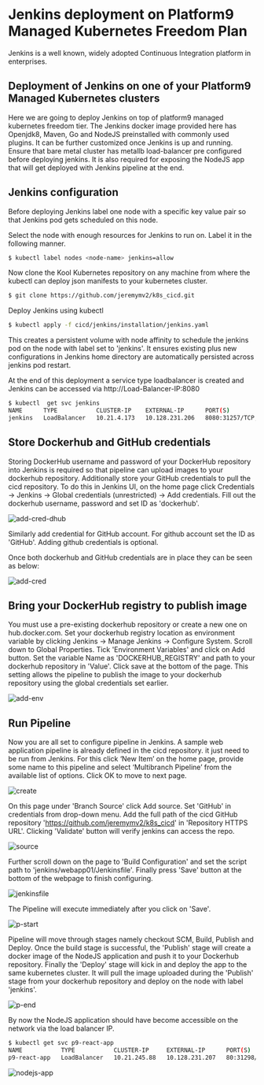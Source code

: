 # Jenkins deployment on Platform9 Managed Kubernetes Freedom Plan

Jenkins is a well known, widely adopted Continuous Integration platform in enterprises.

## Deployment of Jenkins on one of your Platform9 Managed Kubernetes clusters
Here we are going to deploy Jenkins on top of platform9 managed kubernetes freedom tier. The Jenkins docker image provided here has Openjdk8, Maven, Go and NodeJS preinstalled with commonly used plugins. It can be further customized once Jenkins is up and running. Ensure that bare metal cluster has metallb load-balancer pre configured before deploying jenkins. It is also required for exposing the NodeJS app that will get deployed with Jenkins pipeline at the end.

## Jenkins configuration
Before deploying Jenkins label one node with a specific key value pair so that Jenkins pod gets scheduled on this node.

Select the node with enough resources for Jenkins to run on. Label it in the following manner.

```bash
$ kubectl label nodes <node-name> jenkins=allow
```
Now clone the Kool Kubernetes repository on any machine from where the kubectl can deploy json manifests to your kubernetes cluster.

```bash
$ git clone https://github.com/jeremymv2/k8s_cicd.git
```
Deploy Jenkins using kubectl
```bash
$ kubectl apply -f cicd/jenkins/installation/jenkins.yaml
```
This creates a persistent volume with node affinity to schedule the jenkins pod on the node with label set to 'jenkins'. It ensures existing plus new configurations in Jenkins home directory are automatically persisted across jenkins pod restart.

At the end of this deployment a service type loadbalancer is created and Jenkins can be accessed via http://Load-Balancer-IP:8080

```bash
$ kubectl  get svc jenkins
NAME      TYPE           CLUSTER-IP    EXTERNAL-IP      PORT(S)                          AGE
jenkins   LoadBalancer   10.21.4.173   10.128.231.206   8080:31257/TCP,50000:32492/TCP   59s
```

## Store Dockerhub and GitHub credentials
Storing DockerHub username and password of your DockerHub repository into Jenkins is required so that pipeline can upload images to your dockerhub repository. Additionally store your GitHub credentials to pull the cicd repository. To do this in Jenkins UI, on the home page click Credentials -> Jenkins -> Global credentials (unrestricted) -> Add credentials. Fill out the dockerhub username, password and set ID as 'dockerhub'.

![add-cred-dhub](../images/add_cred_dhub.png)

Similarly add credential for GitHub account. For github account set the ID as 'GitHub'. Adding github credentials is optional.

Once both dockerhub and GitHub credentials are in place they can be seen as below:

![add-cred](../images/add_cred.png)


## Bring your DockerHub registry to publish image
You must use a pre-existing dockerhub repository or create a new one on hub.docker.com. Set your dockerhub registry location as environment variable by clicking Jenkins -> Manage Jenkins -> Configure System. Scroll down to Global Properties. Tick 'Environment Variables' and click on Add button. Set the variable Name as 'DOCKERHUB_REGISTRY' and path to your dockerhub repository in 'Value'. Click save at the bottom of the page. This setting allows the pipeline to publish the image to your dockerhub repository using the global credentials set earlier.

![add-env](../images/dhub_loc.png)

## Run Pipeline
Now you are all set to configure pipeline in Jenkins. A sample web application pipeline is already defined in the cicd repository. it just need to be run from Jenkins. For this click ‘New Item’ on the home page,  provide some name to this pipeline and select ‘Multibranch Pipeline’ from the available list of options. Click OK to move to next page.

![create](../images/create.png)

On this page under 'Branch Source' click Add source. Set 'GitHub' in credentials from drop-down menu. Add the full path of the cicd GitHub repository 'https://github.com/jeremymv2/k8s_cicd' in 'Repository HTTPS URL'. Clicking 'Validate' button will verify jenkins can access the repo.

![source](../images/source.png)

Further scroll down on the page to 'Build Configuration' and set the script path to 'jenkins/webapp01/Jenkinsfile'. Finally press 'Save' button at the bottom of the webpage to finish configuring.

![jenkinsfile](../images/jenkinsfile_path.png)

The Pipeline will execute immediately after you click on 'Save'.

![p-start](../images/p_start.png)


Pipeline will move through stages namely checkout SCM, Build, Publish and Deploy. Once the build stage is successful, the 'Publish' stage will create a docker image of the NodeJS application and push it to your Dockerhub repository. Finally the 'Deploy' stage will kick in and deploy the app to the same kubernetes cluster. It will pull the image uploaded during the 'Publish' stage from your dockerhub repository and deploy on the node with label 'jenkins'.

![p-end](../images/p_finish.png)

By now the NodeJS application should have become accessible on the network via the load balancer IP.

```bash
$ kubectl get svc p9-react-app
NAME           TYPE           CLUSTER-IP     EXTERNAL-IP      PORT(S)        AGE
p9-react-app   LoadBalancer   10.21.245.88   10.128.231.207   80:31298/TCP   13m
```


![nodejs-app](../images/nodejs-app.png)

